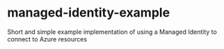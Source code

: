 # managed-identity-example
Short and simple example implementation of using a Managed Identity to connect to Azure resources
